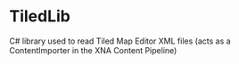 TiledLib
========

C# library used to read Tiled Map Editor XML files (acts as a ContentImporter in the XNA Content Pipeline)